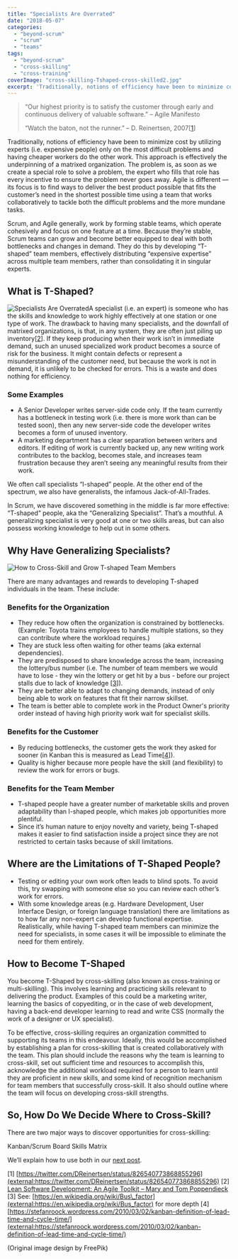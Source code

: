 ```yaml
---
title: "Specialists Are Overrated"
date: "2018-05-07"
categories: 
  - "beyond-scrum"
  - "scrum"
  - "teams"
tags: 
  - "beyond-scrum"
  - "cross-skilling"
  - "cross-training"
coverImage: "cross-skilling-Tshaped-cross-skilled2.jpg"
excerpt: 'Traditionally, notions of efficiency have been to minimize cost by utilizing experts (i.e.'
---
```


> “Our highest priority is to satisfy the customer through early and continuous delivery of valuable software.” – Agile Manifesto
> 
> “Watch the baton, not the runner.” – D. Reinertsen, 2007\[[1](#footnotes)\]

Traditionally, notions of efficiency have been to minimize cost by utilizing experts (i.e. expensive people) only on the most difficult problems and having cheaper workers do the other work. This approach is effectively the underpinning of a matrixed organization. The problem is, as soon as we create a special role to solve a problem, the expert who fills that role has every incentive to ensure the problem never goes away. Agile is different —its focus is to find ways to deliver the best product possible that fits the customer’s need in the shortest possible time using a team that works collaboratively to tackle both the difficult problems and the more mundane tasks.

Scrum, and Agile generally, work by forming stable teams, which operate cohesively and focus on one feature at a time. Because they’re stable, Scrum teams can grow and become better equipped to deal with both bottlenecks and changes in demand. They do this by developing “T-shaped” team members, effectively distributing “expensive expertise” across multiple team members, rather than consolidating it in singular experts.

## What is T-Shaped?

![Specialists Are Overrated](src/content/blog/specialists-are-overrated/images/cross-skilling-expert-366x1024.jpg)A specialist (i.e. an expert) is someone who has the skills and knowledge to work highly effectively at one station or one type of work. The drawback to having many specialists, and the downfall of matrixed organizations, is that, in any system, they are often just piling up inventory\[[2](#footnotes)\]. If they keep producing when their work isn’t in immediate demand, such an unused specialized work product becomes a source of risk for the business. It might contain defects or represent a misunderstanding of the customer need, but because the work is not in demand, it is unlikely to be checked for errors. This is a waste and does nothing for efficiency.

### Some Examples

- A Senior Developer writes server-side code only. If the team currently has a bottleneck in testing work (i.e. there is more work than can be tested soon), then any new server-side code the developer writes becomes a form of unused inventory.
- A marketing department has a clear separation between writers and editors. If editing of work is currently backed up, any new writing work contributes to the backlog, becomes stale, and increases team frustration because they aren’t seeing any meaningful results from their work.

We often call specialists “I-shaped” people. At the other end of the spectrum, we also have generalists, the infamous Jack-of-All-Trades.

In Scrum, we have discovered something in the middle is far more effective: “T-shaped” people, aka the “Generalizing Specialist”. That’s a mouthful. A generalizing specialist is very good at one or two skills areas, but can also possess working knowledge to help out in some others.

## Why Have Generalizing Specialists?

![How to Cross-Skill and Grow T-shaped Team Members](src/content/blog/specialists-are-overrated/images/cross-skilling-Tshaped-cross-skilled2-684x1024.jpg)

There are many advantages and rewards to developing T-shaped individuals in the team. These include:

### Benefits for the Organization

- They reduce how often the organization is constrained by bottlenecks. (Example: Toyota trains employees to handle multiple stations, so they can contribute where the workload requires.)
- They are stuck less often waiting for other teams (aka external dependencies).
- They are predisposed to share knowledge across the team, increasing the lottery/bus number (i.e. The number of team members we would have to lose - they win the lottery or get hit by a bus - before our project stalls due to lack of knowledge \[[3](#footnotes)\]).
- They are better able to adapt to changing demands, instead of only being able to work on features that fit their narrow skillset.
- The team is better able to complete work in the Product Owner's priority order instead of having high priority work wait for specialist skills.

### Benefits for the Customer

- By reducing bottlenecks, the customer gets the work they asked for sooner (in Kanban this is measured as Lead Time\[[4](#footnotes)\]).
- Quality is higher because more people have the skill (and flexibility) to review the work for errors or bugs.

### Benefits for the Team Member

- T-shaped people have a greater number of marketable skills and proven adaptability than I-shaped people, which makes job opportunities more plentiful.
- Since it’s human nature to enjoy novelty and variety, being T-shaped makes it easier to find satisfaction inside a project since they are not restricted to certain tasks because of skill limitations.

## Where are the Limitations of T-Shaped People?

- Testing or editing your own work often leads to blind spots. To avoid this, try swapping with someone else so you can review each other’s work for errors.
- With some knowledge areas (e.g. Hardware Development, User Interface Design, or foreign language translation) there are limitations as to how far any non-expert can develop functional expertise. Realistically, while having T-shaped team members can minimize the need for specialists, in some cases it will be impossible to eliminate the need for them entirely.

## How to Become T-Shaped

You become T-Shaped by cross-skilling (also known as cross-training or multi-skilling). This involves learning and practicing skills relevant to delivering the product. Examples of this could be a marketing writer, learning the basics of copyediting, or in the case of web development, having a back-end developer learning to read and write CSS (normally the work of a designer or UX specialist).

To be effective, cross-skilling requires an organization committed to supporting its teams in this endeavour. Ideally, this would be accomplished by establishing a plan for cross-skilling that is created collaboratively with the team. This plan should include the reasons why the team is learning to cross-skill, set out sufficient time and resources to accomplish this, acknowledge the additional workload required for a person to learn until they are proficient in new skills, and some kind of recognition mechanism for team members that successfully cross-skill. It also should outline where the team will focus on developing cross-skill strengths.

## So, How Do We Decide Where to Cross-Skill?

There are two major ways to discover opportunities for cross-skilling:

Kanban/Scrum Board Skills Matrix

We’ll explain how to use both in our [next post](/blog/how-to-cross-skill-and-grow-t-shaped-team-members).

\[1\] [https://twitter.com/DReinertsen/status/826540773868855296](external:https://twitter.com/DReinertsen/status/826540773868855296) \[2\] [Lean Software Development: An Agile Toolkit – Mary and Tom Poppendieck](external:https://www.amazon.com/Lean-Software-Development-Agile-Toolkit/dp/0321150783/&tag=notesfromatoo-20) \[3\] See: [https://en.wikipedia.org/wiki/Bus\_factor](external:https://en.wikipedia.org/wiki/Bus_factor) for more depth \[4\] [https://stefanroock.wordpress.com/2010/03/02/kanban-definition-of-lead-time-and-cycle-time/](external:https://stefanroock.wordpress.com/2010/03/02/kanban-definition-of-lead-time-and-cycle-time/)

(Original image design by FreePik)
